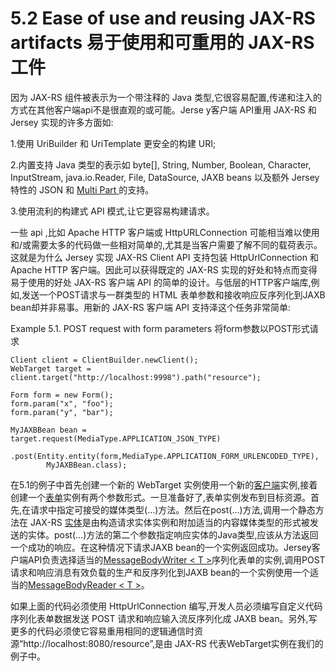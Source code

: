 5.2 Ease of use and reusing JAX-RS artifacts 易于使用和可重用的 JAX-RS 工件
========================

因为 JAX-RS 组件被表示为一个带注释的 Java 类型,它很容易配置,传递和注入的方式在其他客户端api不是很直观的或可能。Jerse y客户端 API重用 JAX-RS 和 Jersey 实现的许多方面如:

1.使用 UriBuilder 和 UriTemplate 更安全的构建 URI;

2.内置支持 Java 类型的表示如  byte[], String, Number, Boolean, Character, InputStream, java.io.Reader, File, DataSource, JAXB beans 以及额外 Jersey 特性的 JSON 和 [Multi Part ](https://jersey.java.net/apidocs/2.13/jersey/org/glassfish/jersey/media/multipart/package-summary.html)的支持。

3.使用流利的构建式 API 模式,让它更容易构建请求。

一些 api ,比如 Apache HTTP 客户端或 HttpURLConnection 可能相当难以使用和/或需要太多的代码做一些相对简单的,尤其是当客户需要了解不同的载荷表示。这就是为什么 Jersey 实现 JAX-RS Client API 支持包装 HttpUrlConnection 和 Apache HTTP 客户端。因此可以获得既定的  JAX-RS 实现的好处和特点而变得易于使用的好处  JAX-RS 客户端 API 的简单的设计。与低层的HTTP客户端库,例如,发送一个POST请求与一群类型的 HTML 表单参数和接收响应反序列化到JAXB bean却并非易事。用新的  JAX-RS 客户端 API 支持泽这个任务非常简单:

Example 5.1. POST request with form parameters 将form参数以POST形式请求

	Client client = ClientBuilder.newClient();
	WebTarget target = client.target("http://localhost:9998").path("resource");
	 
	Form form = new Form();
	form.param("x", "foo");
	form.param("y", "bar");
	 
	MyJAXBBean bean =
	target.request(MediaType.APPLICATION_JSON_TYPE)
	    .post(Entity.entity(form,MediaType.APPLICATION_FORM_URLENCODED_TYPE),
	        MyJAXBBean.class);

在5.1的例子中首先创建一个新的 WebTarget 实例使用一个新的[客户端](http://jax-rs-spec.java.net/nonav/$%7Bjaxrs.api.version%7D/apidocs/javax/ws/rs/client/Client.html)实例,接着创建一个[表单](http://jax-rs-spec.java.net/nonav/$%7Bjaxrs.api.version%7D/apidocs/javax/ws/rs/core/Form.html)实例有两个参数形式。一旦准备好了,表单实例发布到目标资源。首先,在请求中指定可接受的媒体类型(…)方法。然后在post(…)方法,调用一个静态方法在 JAX-RS [实体](http://jax-rs-spec.java.net/nonav/$%7Bjaxrs.api.version%7D/apidocs/javax/ws/rs/client/Entity.html)是由构造请求实体实例和附加适当的内容媒体类型的形式被发送的实体。post(…)方法的第二个参数指定响应实体的Java类型,应该从方法返回一个成功的响应。在这种情况下请求JAXB bean的一个实例返回成功。Jersey客户端API负责选择适当的[MessageBodyWriter < T >](http://jax-rs-spec.java.net/nonav/$%7Bjaxrs.api.version%7D/apidocs/javax/ws/rs/ext/MessageBodyWriter.html)序列化表单的实例,调用POST请求和响应消息有效负载的生产和反序列化到JAXB bean的一个实例使用一个适当的[MessageBodyReader < T >](http://jax-rs-spec.java.net/nonav/$%7Bjaxrs.api.version%7D/apidocs/javax/ws/rs/ext/MessageBodyReader.html)。

如果上面的代码必须使用 HttpUrlConnection 编写,开发人员必须编写自定义代码序列化表单数据发送 POST 请求和响应输入流反序列化成 JAXB bean。另外,写更多的代码必须使它容易重用相同的逻辑通信时资源“http://localhost:8080/resource”,是由  JAX-RS 代表WebTarget实例在我们的例子中。
